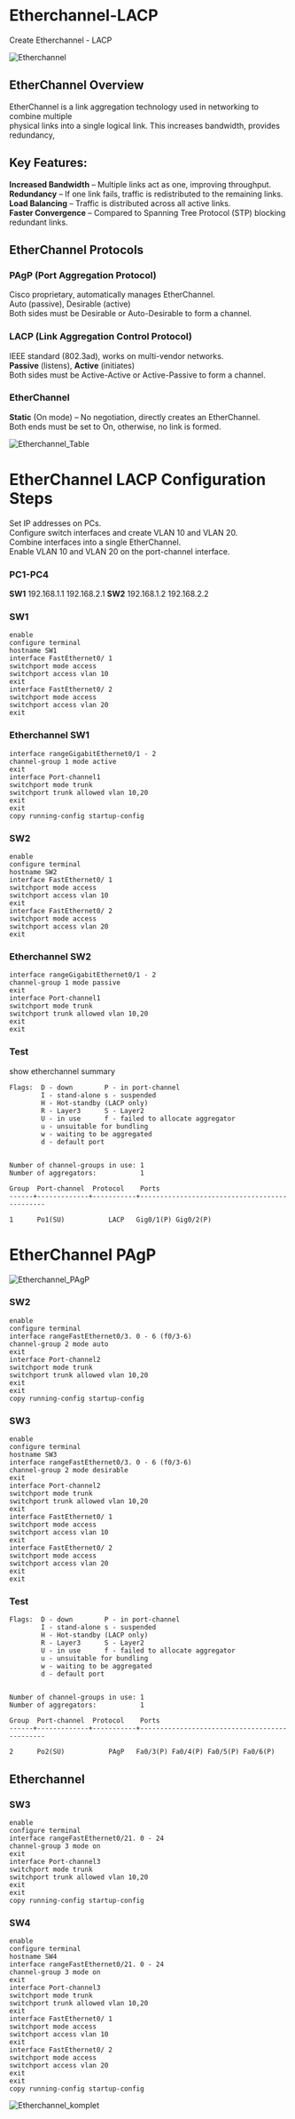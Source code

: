 # Etherchannel-LACP
 Create Etherchannel - LACP
 
![Etherchannel](images/Etherchannel.png)

## EtherChannel Overview

EtherChannel is a link aggregation technology used in networking to combine multiple  
physical links into a single logical link. This increases bandwidth, provides redundancy,   


## Key Features:

**Increased Bandwidth** – Multiple links act as one, improving throughput.  
**Redundancy** – If one link fails, traffic is redistributed to the remaining links.  
**Load Balancing** – Traffic is distributed across all active links.  
**Faster Convergence** – Compared to Spanning Tree Protocol (STP) blocking redundant links. 

## EtherChannel Protocols
### PAgP (Port Aggregation Protocol)  
Cisco proprietary, automatically manages EtherChannel.   
Auto (passive), Desirable (active)  
Both sides must be Desirable or Auto-Desirable to form a channel.  

### LACP (Link Aggregation Control Protocol)  
IEEE standard (802.3ad), works on multi-vendor networks.  
**Passive** (listens), **Active** (initiates)  
Both sides must be Active-Active or Active-Passive to form a channel. 

### EtherChannel

**Static** (On mode) – No negotiation, directly creates an EtherChannel.  
Both ends must be set to On, otherwise, no link is formed.  

![Etherchannel_Table](images/Etherchannel_Table.png)

# EtherChannel LACP Configuration Steps 

 
 
 
Set IP addresses on PCs.  
Configure switch interfaces and create VLAN 10 and VLAN 20.  
Combine interfaces into a single EtherChannel.  
Enable VLAN 10 and VLAN 20 on the port-channel interface.  





### PC1-PC4

**SW1** 
192.168.1.1 192.168.2.1
**SW2**
192.168.1.2 192.168.2.2


### SW1

```
enable
configure terminal
hostname SW1
interface FastEthernet0/ 1
switchport mode access
switchport access vlan 10
exit
interface FastEthernet0/ 2
switchport mode access
switchport access vlan 20
exit
```


### Etherchannel SW1
```
interface rangeGigabitEthernet0/1 - 2 
channel-group 1 mode active
exit
interface Port-channel1
switchport mode trunk
switchport trunk allowed vlan 10,20
exit
exit
copy running-config startup-config
```

### SW2
```
enable
configure terminal
hostname SW2
interface FastEthernet0/ 1
switchport mode access
switchport access vlan 10
exit
interface FastEthernet0/ 2
switchport mode access
switchport access vlan 20
exit
```

### Etherchannel SW2

```
interface rangeGigabitEthernet0/1 - 2
channel-group 1 mode passive
exit
interface Port-channel1
switchport mode trunk
switchport trunk allowed vlan 10,20
exit
exit
```


### Test

show etherchannel summary
```
Flags:  D - down        P - in port-channel
        I - stand-alone s - suspended
        H - Hot-standby (LACP only)
        R - Layer3      S - Layer2
        U - in use      f - failed to allocate aggregator
        u - unsuitable for bundling
        w - waiting to be aggregated
        d - default port


Number of channel-groups in use: 1
Number of aggregators:           1

Group  Port-channel  Protocol    Ports
------+-------------+-----------+----------------------------------------------

1      Po1(SU)           LACP   Gig0/1(P) Gig0/2(P) 
```



# EtherChannel PAgP 

![Etherchannel_PAgP](images/Etherchannel_PAgP.png)

### SW2

```
enable
configure terminal
interface rangeFastEthernet0/3. 0 - 6 (f0/3-6)
channel-group 2 mode auto
exit
interface Port-channel2
switchport mode trunk
switchport trunk allowed vlan 10,20
exit
exit
copy running-config startup-config
```

### SW3

```
enable
configure terminal
hostname SW3
interface rangeFastEthernet0/3. 0 - 6 (f0/3-6)
channel-group 2 mode desirable
exit
interface Port-channel2
switchport mode trunk
switchport trunk allowed vlan 10,20
exit
interface FastEthernet0/ 1
switchport mode access
switchport access vlan 10
exit
interface FastEthernet0/ 2
switchport mode access
switchport access vlan 20
exit
exit
```


### Test

```
Flags:  D - down        P - in port-channel
        I - stand-alone s - suspended
        H - Hot-standby (LACP only)
        R - Layer3      S - Layer2
        U - in use      f - failed to allocate aggregator
        u - unsuitable for bundling
        w - waiting to be aggregated
        d - default port


Number of channel-groups in use: 1
Number of aggregators:           1

Group  Port-channel  Protocol    Ports
------+-------------+-----------+----------------------------------------------

2      Po2(SU)           PAgP   Fa0/3(P) Fa0/4(P) Fa0/5(P) Fa0/6(P) 
```

## Etherchannel

### SW3
```
enable
configure terminal
interface rangeFastEthernet0/21. 0 - 24
channel-group 3 mode on
exit
interface Port-channel3
switchport mode trunk
switchport trunk allowed vlan 10,20
exit
exit
copy running-config startup-config
```

### SW4
```
enable
configure terminal
hostname SW4
interface rangeFastEthernet0/21. 0 - 24
channel-group 3 mode on
exit
interface Port-channel3
switchport mode trunk
switchport trunk allowed vlan 10,20
exit
interface FastEthernet0/ 1
switchport mode access
switchport access vlan 10
exit
interface FastEthernet0/ 2
switchport mode access
switchport access vlan 20
exit
exit
copy running-config startup-config
```


![Etherchannel_komplet](images/Etherchannel_komplet.png)








